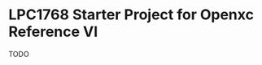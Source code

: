 LPC1768 Starter Project for Openxc Reference VI
================================================

TODO
